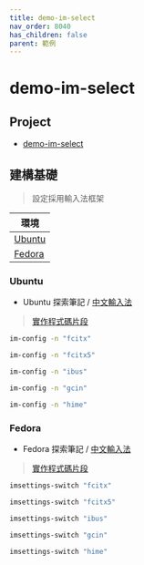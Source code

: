 ```yaml
---
title: demo-im-select
nav_order: 8040
has_children: false
parent: 範例
---
```



# demo-im-select


## Project

* [demo-im-select](https://github.com/samwhelp/note-about-menu-applet/tree/gh-pages/_demo/prototype/menu-applet/demo-application/demo-im-select)


## 建構基礎

> 設定採用輸入法框架

| 環境 |
| --- |
| [Ubuntu](#ubuntu) |
| [Fedora](#fedora) |


### Ubuntu

* Ubuntu 探索筆記 / [中文輸入法](https://samwhelp.github.io/note-about-ubuntu/read/subject/im.html)

> [實作程式碼片段](https://github.com/samwhelp/note-about-menu-applet/blob/gh-pages/_demo/prototype/menu-applet/demo-application/demo-im-select/im-select.sh#L109-L131)

``` sh
im-config -n "fcitx"

im-config -n "fcitx5"

im-config -n "ibus"

im-config -n "gcin"

im-config -n "hime"
```


### Fedora

* Fedora 探索筆記 / [中文輸入法](https://samwhelp.github.io/note-about-fedora/read/im.html)

> [實作程式碼片段](https://github.com/samwhelp/note-about-menu-applet/blob/gh-pages/_demo/prototype/menu-applet/demo-application/demo-im-select/im-select.sh#L150-L172)

``` sh
imsettings-switch "fcitx"

imsettings-switch "fcitx5"

imsettings-switch "ibus"

imsettings-switch "gcin"

imsettings-switch "hime"
```


